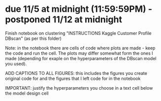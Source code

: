 # due 11/5 at midnight (11:59:59PM) - postponed 11/12 at midnight

Finish notebook on clustering "INSTRUCTIONS Kaggle Customer Profile DBscan" (as per this folder)

Note: in the notebook there are cells of code where plots are made - keep the code and run the cell. The plots may differ somewhat form the ones I made (depending for exaple on the hyperparameters of the DBscan model you used). 

ADD CAPTIONS TO ALL FIGURES: this includes the figures you create original code for and the figures that I left code for in the notebook

IMPORTANT: justify the hyperparameters you choose in a text cell below the model design cell


